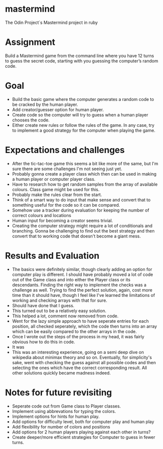 # mastermind
The Odin Project´s Mastermind project in ruby

# Assignment
Build a Mastermind game from the command line where you have 12 turns to guess the secret code, starting with you guessing the computer’s random code.

# Goal
- Build the basic game where the computer generates a random code to be cracked by the human player.
- Add creator/guesser option for human player.
- Create code so the computer will try to guess when a human player chooses the code.
- Either create new rules or follow the rules of the game. In any case, try to implement a good strategy for the computer when playing the game.

# Expectations and challenges
- After the tic-tac-toe game this seems a bit like more of the same, but I'm sure there are some challenges I'm not seeing just yet.
- Probably gonna create a player class which then can be used in making a human player or computer player class.
- Have to research how to get random samples from the array of available colours. Class game might be used for this.
- Probably make the rules clear from the start.
- Think of a smart way to do input that make sense and convert that to something useful for the code so it can be compared.
- Somehow use a tracker during evaluation for keeping the number of correct colours and locations
- Human input for becoming a creator seems trivial.
- Creating the computer strategy might require a lot of conditionals and branching. Gonna be challenging to find out the best strategy and then convert that to working code that doesn't become a giant mess.

# Results and Evaluation
- The basics were definitely similar, though clearly adding an option for computer play is different. I should have probably moved a lot of code out of the Game class and into either the Player class or its descendants. Finding the right way to implement the checks was a challenge as well. Trying to find the perfect solution, again, cost more time than it should have, though I feel like I've learned the limitations of working and checking arrays with that for sure.
- Should have done that I guess.
- This turned out to be a relatively easy solution.
- This helped a lot, comment now removed from code.
- Went for the lazy simple approach to have seperate entries for each position, all checked seperately, which the code then turns into an array which can be easily compared to the other arrays in the code.
- Once I wrote out the steps of the process in my head, it was fairly obvious how to do this in code.
- It was
- This was an interesting experience, going on a semi deep dive on wikipedia about minimax theory and so on. Eventually, for simplicity's sake, went with checking the guess against all possible codes and then selecting the ones which have the correct corresponding result. All other solutions quickly became madness indeed.

# Notes for future revisiting
- Seperate code out from Game class to Player classes.
- Implement using abbrevations for typing the colors.
- Implement options for hints for human play.
- Add options for difficulty level, both for computer play and human play
- Add flexibility for number of colors and positions
- Add options for 2 human players playing against each other in turns?
- Create deeper/more efficient strategies for Computer to guess in fewer turns.
